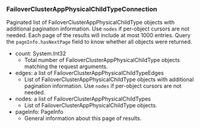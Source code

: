 ### FailoverClusterAppPhysicalChildTypeConnection
Paginated list of FailoverClusterAppPhysicalChildType objects with additional pagination information. Use `nodes` if per-object cursors are not needed. Each page of the results will include at most 1000 entries. Query the `pageInfo.hasNextPage` field to know whether all objects were returned.

- count: System.Int32
  - Total number of FailoverClusterAppPhysicalChildType objects matching the request arguments.
- edges: a list of FailoverClusterAppPhysicalChildTypeEdges
  - List of FailoverClusterAppPhysicalChildType objects with additional pagination information. Use `nodes` if per-object cursors are not needed.
- nodes: a list of FailoverClusterAppPhysicalChildTypes
  - List of FailoverClusterAppPhysicalChildType objects.
- pageInfo: PageInfo
  - General information about this page of results.
